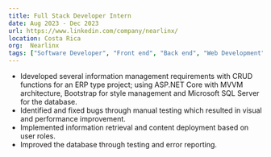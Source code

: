 ```yaml
---
title: Full Stack Developer Intern
date: Aug 2023 - Dec 2023
url: https://www.linkedin.com/company/nearlinx/
location: Costa Rica
org:  Nearlinx
tags: ["Software Developer", "Front end", "Back end", "Web Development"]
---
```


- Ideveloped several information management requirements with CRUD functions for an ERP type project; using
 ASP.NET Core with MVVM architecture, Bootstrap for style management and Microsoft SQL Server for the
 database.
- Identified and fixed bugs through manual testing which resulted in visual and performance improvement.
- Implemented information retrieval and content deployment based on user roles.
- Improved the database through testing and error reporting.
